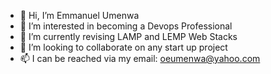 - 👋 Hi, I’m Emmanuel Umenwa
- 👀 I’m interested in becoming a Devops Professional
- 🌱 I’m currently revising LAMP and LEMP Web Stacks
- 💞️ I’m looking to collaborate on any start up project
- 📫 I can be reached via my email: oeumenwa@yahoo.com

<!---
eoumenwa/eoumenwa is a ✨ special ✨ repository because its `README.md` (this file) appears on your GitHub profile.
You can click the Preview link to take a look at your changes.
--->
